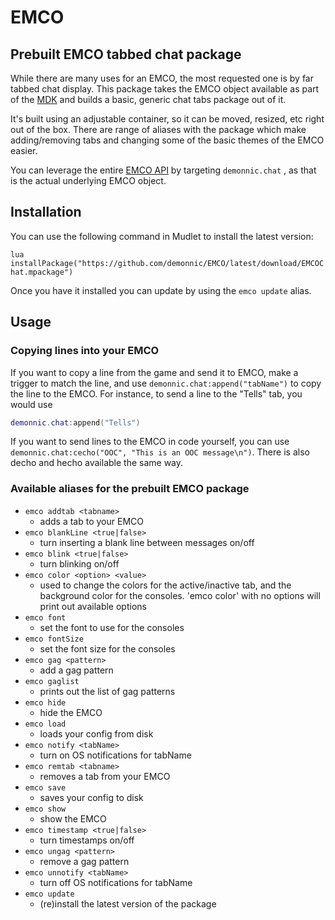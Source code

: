 # EMCO

## Prebuilt EMCO tabbed chat package

While there are many uses for an EMCO, the most requested one is by far tabbed chat display. This package takes the EMCO object available as part of the [MDK](https://github.com/demonnic/MDK) and builds a basic, generic chat tabs package out of it.

It's built using an adjustable container, so it can be moved, resized, etc right out of the box. There are range of aliases with the package which make adding/removing tabs and changing some of the basic themes of the EMCO easier.

You can leverage the entire [EMCO API](https://demonnic.github.io/mdk/current/classes/EMCO.html) by targeting `demonnic.chat` , as that is the actual underlying EMCO object.

## Installation

You can use the following command in Mudlet to install the latest version:

`lua installPackage("https://github.com/demonnic/EMCO/latest/download/EMCOChat.mpackage")`

Once you have it installed you can update by using the `emco update` alias.

## Usage

### Copying lines into your EMCO

If you want to copy a line from the game and send it to EMCO, make a trigger to match the line, and use `demonnic.chat:append("tabName")` to copy the line to the EMCO. For instance, to send a line to the "Tells" tab, you would use

```lua
demonnic.chat:append("Tells")
```

If you want to send lines to the EMCO in code yourself, you can use `demonnic.chat:cecho("OOC", "This is an OOC message\n")`. There is also decho and hecho available the same way.

### Available aliases for the prebuilt EMCO package

* `emco addtab <tabname>`
  * adds a tab to your EMCO
* `emco blankLine <true|false>`
  * turn inserting a blank line between messages on/off
* `emco blink <true|false>`
  * turn blinking on/off
* `emco color <option> <value>`
  * used to change the colors for the active/inactive tab, and the background color for the consoles. 'emco color' with no options will print out available options
* `emco font`
  * set the font to use for the consoles
* `emco fontSize`
  * set the font size for the consoles
* `emco gag <pattern>`
  * add a gag pattern
* `emco gaglist`
  * prints out the list of gag patterns
* `emco hide`
  * hide the EMCO
* `emco load`
  * loads your config from disk
* `emco notify <tabName>`
  * turn on OS notifications for tabName
* `emco remtab <tabname>`
  * removes a tab from your EMCO
* `emco save`
  * saves your config to disk
* `emco show`
  * show the EMCO
* `emco timestamp <true|false>`
  * turn timestamps on/off
* `emco ungag <pattern>`
  * remove a gag pattern
* `emco unnotify <tabName>`
  * turn off OS notifications for tabName
* `emco update`
  * (re)install the latest version of the package
